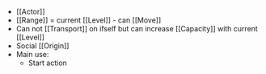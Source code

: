 - [[Actor]]
- [[Range]] = current [[Level]] - can [[Move]]
- Can not [[Transport]] on ifself but can increase [[Capacity]] with current [[Level]]
- Social [[Origin]]
- Main use:
	- Start action
